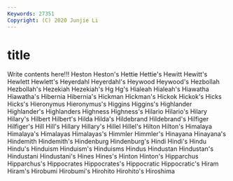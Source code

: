 ```yaml
---
Keywords: 27351
Copyright: (C) 2020 Junjie Li
---
```


# title

Write contents here!!!
Heston 
Heston's 
Hettie 
Hettie's
Hewitt 
Hewitt's 
Hewlett 
Hewlett's 
Heyerdahl 
Heyerdahl's 
Heywood 
Heywood's 
Hezbollah 
Hezbollah's
Hezekiah 
Hezekiah's 
Hg 
Hg's 
Hialeah 
Hialeah's 
Hiawatha 
Hiawatha's 
Hibernia 
Hibernia's
Hickman 
Hickman's 
Hickok 
Hickok's 
Hicks 
Hicks's 
Hieronymus 
Hieronymus's 
Higgins 
Higgins's
Highlander 
Highlander's 
Highlanders 
Highness 
Highness's 
Hilario 
Hilario's 
Hilary 
Hilary's 
Hilbert
Hilbert's 
Hilda 
Hilda's 
Hildebrand 
Hildebrand's 
Hilfiger 
Hilfiger's 
Hill 
Hill's 
Hillary
Hillary's 
Hillel 
Hillel's 
Hilton 
Hilton's 
Himalaya 
Himalaya's 
Himalayas 
Himalayas's 
Himmler
Himmler's 
Hinayana 
Hinayana's 
Hindemith 
Hindemith's 
Hindenburg 
Hindenburg's 
Hindi 
Hindi's 
Hindu
Hindu's 
Hinduism 
Hinduism's 
Hinduisms 
Hindus 
Hindustan 
Hindustan's 
Hindustani 
Hindustani's 
Hines
Hines's 
Hinton 
Hinton's 
Hipparchus 
Hipparchus's 
Hippocrates 
Hippocrates's 
Hippocratic 
Hippocratic's 
Hiram
Hiram's 
Hirobumi 
Hirobumi's 
Hirohito 
Hirohito's 
Hiroshima 
